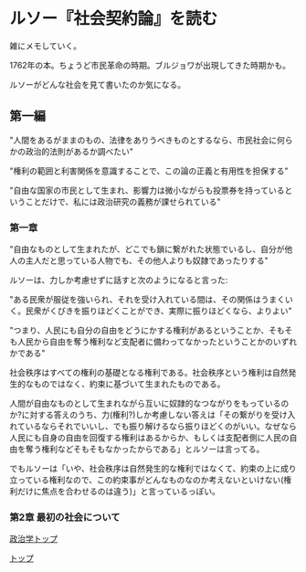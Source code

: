 # ルソー『社会契約論』を読む

雑にメモしていく。

1762年の本。ちょうど市民革命の時期。ブルジョワが出現してきた時期かも。

ルソーがどんな社会を見て書いたのか気になる。

## 第一編

"人間をあるがままのもの、法律をありうべきものとするなら、市民社会に何らかの政治的法則があるか調べたい"

"権利の範囲と利害関係を意識することで、この論の正義と有用性を担保する"

"自由な国家の市民として生まれ、影響力は微小ながらも投票券を持っているということだけで、私には政治研究の義務が課せられている"

### 第一章

"自由なものとして生まれたが、どこでも鎖に繋がれた状態でいるし、自分が他人の主人だと思っている人物でも、その他人よりも奴隷であったりする"

ルソーは、力しか考慮せずに話すと次のようになると言った:

"ある民衆が服従を強いられ、それを受け入れている間は、その関係はうまくいく。民衆がくびきを振りほどくことができ、実際に振りほどくなら、よりよい"

"つまり、人民にも自分の自由をどうにかする権利があるということか、そもそも人民から自由を奪う権利など支配者に備わってなかったということかのいずれかである"

社会秩序はすべての権利の基礎となる権利である。社会秩序という権利は自然発生的なものではなく、約束に基づいて生まれたものである。

人間が自由なものとして生まれながら互いに奴隷的なつながりをもっているのか?に対する答えのうち、力(権利?)しか考慮しない答えは「その繋がりを受け入れているならそれでいいし、でも振り解けるなら振りほどくのがいい。なぜなら人民にも自身の自由を回復する権利はあるからか、もしくは支配者側に人民の自由を奪う権利などそもそもなかったからである」とルソーは言ってる。

でもルソーは「いや、社会秩序は自然発生的な権利ではなくて、約束の上に成り立っている権利なので、この約束事がどんなものなのか考えないといけない(権利だけに焦点を合わせるのは違う)」と言っているっぽい。

### 第2章 最初の社会について

[政治学トップ](/political-science)

[トップ](/)
